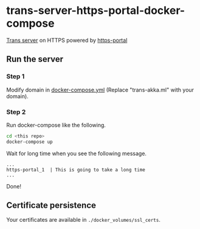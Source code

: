 # trans-server-https-portal-docker-compose

[Trans server](https://github.com/nwtgck/trans-server-akka) on HTTPS powered by [https-portal](https://github.com/SteveLTN/https-portal)

## Run the server

### Step 1

Modify domain in [docker-compose.yml](docker-compose.yml) (Replace "trans-akka.ml" with your domain). 

### Step 2

Run docker-compose like the following.

```bash
cd <this repo>
docker-compose up
```

Wait for long time when you see the following message.

```
...
https-portal_1  | This is going to take a long time
...
````

Done!

## Certificate persistence

Your certificates are available in `./docker_volumes/ssl_certs`.
